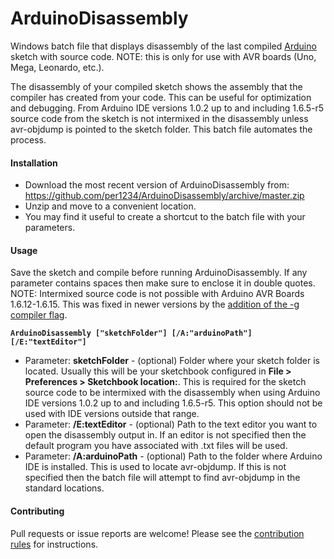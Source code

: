 # ArduinoDisassembly
Windows batch file that displays disassembly of the last compiled [Arduino](http://arduino.cc) sketch with source code. NOTE: this is only for use with AVR boards (Uno, Mega, Leonardo, etc.).

The disassembly of your compiled sketch shows the assembly that the compiler has created from your code. This can be useful for optimization and debugging. From Arduino IDE versions 1.0.2 up to and including 1.6.5-r5 source code from the sketch is not intermixed in the disassembly unless avr-objdump is pointed to the sketch folder. This batch file automates the process.


#### Installation
- Download the most recent version of ArduinoDisassembly from: https://github.com/per1234/ArduinoDisassembly/archive/master.zip
- Unzip and move to a convenient location.
- You may find it useful to create a shortcut to the batch file with your parameters.


#### Usage
Save the sketch and compile before running ArduinoDisassembly.
If any parameter contains spaces then make sure to enclose it in double quotes.
NOTE: Intermixed source code is not possible with Arduino AVR Boards 1.6.12-1.6.15. This was fixed in newer versions by the [addition of the -g compiler flag](https://github.com/arduino/Arduino/commit/35e45c9fe09279e1d5736032dad2dc892e35b6fe).

**`ArduinoDisassembly ["sketchFolder"] [/A:"arduinoPath"] [/E:"textEditor"]`**
- Parameter: **sketchFolder** - (optional) Folder where your sketch folder is located. Usually this will be your sketchbook configured in **File > Preferences > Sketchbook location:**. This is required for the sketch source code to be intermixed with the disassembly when using Arduino IDE versions 1.0.2 up to and including 1.6.5-r5. This option should not be used with IDE versions outside that range.
- Parameter: **/E:textEditor** - (optional) Path to the text editor you want to open the disassembly output in. If an editor is not specified then the default program you have associated with .txt files will be used.
- Parameter: **/A:arduinoPath** - (optional) Path to the folder where Arduino IDE is installed. This is used to locate avr-objdump. If this is not specified then the batch file will attempt to find avr-objdump in the standard locations.


#### Contributing
Pull requests or issue reports are welcome! Please see the [contribution rules](https://github.com/per1234/ArduinoDisassembly/blob/master/.github/CONTRIBUTING.md) for instructions.
